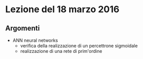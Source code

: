 # Lezione del 18 marzo 2016

## Argomenti

* ANN neural networks
  * verifica della realizzazione di un percettrone sigmoidale
  * realizzazione di una rete di prim'ordine
